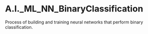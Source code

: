 # A.I._ML_NN_BinaryClassification
Process of building and training neural networks that perform binary classification.
